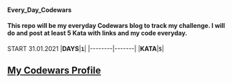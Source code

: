 #### Every_Day_Codewars
#### This repo will be my everyday Codewars blog to track my challenge. I will do and post at least 5 Kata with links and my code everyday. 

START 31.01.2021
|**DAYS**|**`1`**|
|--------|-------| 
|**KATA**|**`5`**|

## [My Codewars Profile](https://www.codewars.com/users/Opi94)
